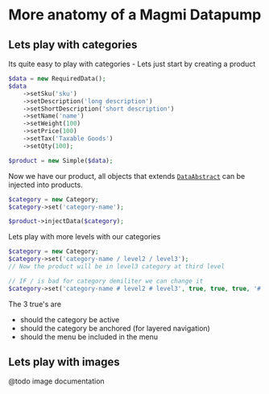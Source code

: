 # More anatomy of a Magmi Datapump

## Lets play with categories

Its quite easy to play with categories - Lets just start by creating a product

````php
$data = new RequiredData();
$data
    ->setSku('sku')
    ->setDescription('long description')
    ->setShortDescription('short description')
    ->setName('name')
    ->setWeight(100)
    ->setPrice(100)
    ->setTax('Taxable Goods')
    ->setQty(100);

$product = new Simple($data);
````

Now we have our product, all objects that extends [````DataAbstract````](https://github.com/lsv/magmi-datapump/blob/master/src/Datapump/Product/Data/DataAbstract.php) can be injected into products.

````php
$category = new Category;
$category->set('category-name');

$product->injectData($category);
````

Lets play with more levels with our categories

````php
$category = new Category;
$category->set('category-name / level2 / level3');
// Now the product will be in level3 category at third level

// IF / is bad for category demiliter we can change it
$category->set('category-name # level2 # level3', true, true, true, '#');
````

The 3 true's are

* should the category be active
* should the category be anchored (for layered navigation)
* should the menu be included in the menu

## Lets play with images

@todo image documentation